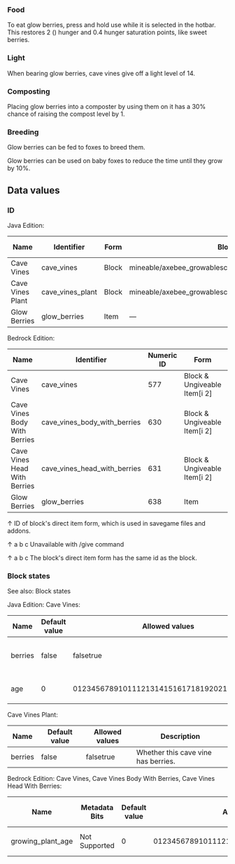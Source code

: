 ### Food
To eat glow berries, press and hold use while it is selected in the hotbar. This restores 2 () hunger and 0.4 hunger saturation points, like sweet berries.

### Light
When bearing glow berries, cave vines give off a light level of 14.

### Composting
Placing glow berries into a composter by using them on it has a 30% chance of raising the compost level by 1.

### Breeding
Glow berries can be fed to foxes to breed them.

Glow berries can be used on baby foxes to reduce the time until they grow by 10%.

## Data values
### ID
Java Edition:

| Name             | Identifier       | Form  | Block tags                                                  | Item tags | Translation key                  |
|------------------|------------------|-------|-------------------------------------------------------------|-----------|----------------------------------|
| Cave Vines       | cave_vines       | Block | mineable/axebee_growablescave_vinesclimbablesword_efficient | —         | block.minecraft.cave_vines       |
| Cave Vines Plant | cave_vines_plant | Block | mineable/axebee_growablescave_vinesclimbablesword_efficient | —         | block.minecraft.cave_vines_plant |
| Glow Berries     | glow_berries     | Item  | —                                                           | fox_food  | item.minecraft.glow_berries      |

Bedrock Edition:

| Name                         | Identifier                   | Numeric ID | Form                         | Item ID[i 1]   | Translation key                        |
|------------------------------|------------------------------|------------|------------------------------|----------------|----------------------------------------|
| Cave Vines                   | cave_vines                   | 577        | Block & Ungiveable Item[i 2] | Identical[i 3] | tile.cave_vines.name                   |
| Cave Vines Body With Berries | cave_vines_body_with_berries | 630        | Block & Ungiveable Item[i 2] | Identical[i 3] | tile.cave_vines_body_with_berries.name |
| Cave Vines Head With Berries | cave_vines_head_with_berries | 631        | Block & Ungiveable Item[i 2] | Identical[i 3] | tile.cave_vines_head_with_berries.name |
| Glow Berries                 | glow_berries                 | 638        | Item                         | —              | item.glow_berries.name                 |


↑ ID of block's direct item form, which is used in savegame files and addons.

↑ a b c Unavailable with /give command

↑ a b c The block's direct item form has the same id as the block.


### Block states
See also: Block states

Java Edition:
Cave Vines:

| Name    | Default value | Allowed values                             | Description                         |
|---------|---------------|--------------------------------------------|-------------------------------------|
| berries | false         | falsetrue                                  | Whether this cave vine has berries. |
| age     | 0             | 012345678910111213141516171819202122232425 | How old this cave vine is.          |

Cave Vines Plant:

| Name    | Default value | Allowed values | Description                         |
|---------|---------------|----------------|-------------------------------------|
| berries | false         | falsetrue      | Whether this cave vine has berries. |

Bedrock Edition:
Cave Vines, Cave Vines Body With Berries, Cave Vines Head With Berries:

| Name              | Metadata Bits | Default value | Allowed values                             | Values forMetadata Bits | Description                |
|-------------------|---------------|---------------|--------------------------------------------|-------------------------|----------------------------|
| growing_plant_age | Not Supported | 0             | 012345678910111213141516171819202122232425 | Unsupported             | How old this cave vine is. |





